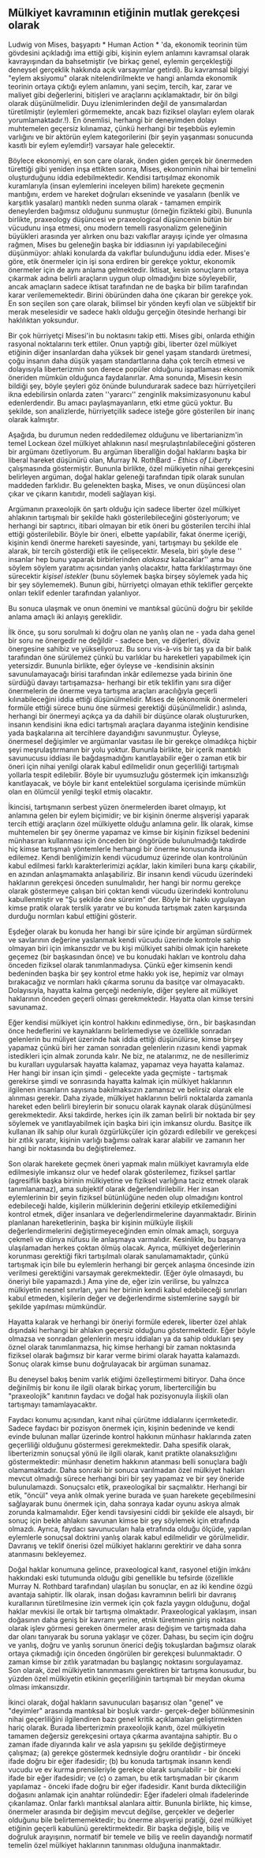 ## Mülkiyet kavramının etiğinin mutlak gerekçesi olarak

Ludwig von Mises, başyapıtı * Human Action * 'da, ekonomik teorinin tüm gövdesini açıkladığı ima ettiği gibi, kişinin eylem anlamını kavramsal olarak kavrayışından da bahsetmiştir (ve birkaç genel, eylemin gerçekleştiği deneysel gerçeklik hakkında açık varsayımlar getirdi). Bu kavramsal bilgiyi "eylem aksiyomu" olarak nitelendirilmekte ve hangi anlamda ekonomik teorinin ortaya çıktığı eylem anlamını, yani seçim, tercih, kar, zarar ve maliyet gibi değerlerini, bitişleri ve araçlarını açıklamaktadır, bir ön bilgi olarak düşünülmelidir. Duyu izlenimlerinden değil de yansımalardan türetilmiştir (eylemleri görmemekte, ancak bazı fiziksel olayları eylem olarak yorumlamaktadır.!). En önemlisi, herhangi bir deneyimden dolayı muhtemelen geçersiz kılınamaz, çünkü herhangi bir teşebbüs eylemin varlığını ve bir aktörün eylem kategorilerini (bir şeyin yaşanması sonucunda kasıtlı bir eylem eylemdir!) varsayar hale gelecektir.

Böylece ekonomiyi, en son çare olarak, önden giden gerçek bir önermeden türettiği gibi yeniden inşa ettikten sonra, Mises, ekonominin nihai bir temelini oluşturduğunu iddia edebilmektedir. Kendisi tartışılmaz ekonomik kuramlarıyla (insan eylemlerini inceleyen bilim) harekete geçmenin mantığını, erdem ve hareket doğruları ekseninde ve yasaların (benlik ve karşıtlık yasaları) mantıklı neden sunma olarak - tamamen empirik deneylerden bağımsız olduğunu sunmuştur (örneğin fizikteki gibi). Bununla birlikte, praxeology düşüncesi ve praxeological düşüncenin bütün bir vücudunu inşa etmesi, onu modern temelli rasyonalizm geleneğinin büyükleri arasında yer alırken onu bazı vakıflar arayışı içinde yer olmasına rağmen, Mises bu geleneğin başka bir iddiasının iyi yapılabileceğini düşünmüyor: ahlaki konularda da vakıflar bulunduğunu iddia eder. Mises'e göre, etik önermeler için işi sona erdiren bir gerekçe yoktur, ekonomik önermeler için de aynı anlama gelmektedir. İktisat, kesin sonuçların ortaya çıkarmak adına belirli araçların uygun olup olmadığını bize söyleyebilir, ancak amaçların sadece iktisat tarafından ne de başka bir bilim tarafından karar verilememektedir. Birini öbüründen daha öne çıkaran bir gerekçe yok. En son seçilen son çare olarak, bilimsel bir yönden keyfi olan ve sübjektif bir merak meselesidir ve sadece haklı olduğu gerçeğin ötesinde herhangi bir haklılıktan yoksundur.

Bir çok hürriyetçi Misesi'in bu noktasını takip etti. Mises gibi, onlarda ethiğin rasyonal noktalarını terk ettiler. Onun yaptığı gibi, liberter özel mülkiyet etiğinin diğer insanlardan daha yüksek bir genel yaşam standardı üretmesi, çoğu insanın daha düşük yaşam standartlarına daha çok tercih etmesi ve dolayısıyla liberterizmin son derece popüler olduğunu ispatlaması ekonomik öneriden mümkün olduğunca faydalanırlar. Ama sonunda, Misesin kesin bildiği şey, böyle şeyleri göz önünde bulundurarak sadece bazı hürriyetçileri ikna edebilirsin onlarda zaten ''yararcı'' zenginlik maksimizasyonunu kabul edenlerdendir. Bu amacı paylaşmayanların, etki etme gücü yoktur. Bu şekilde, son analizlerde, hürriyetçilik sadece isteğe göre gösterilen bir inanç olarak kalmıştır.

Aşağıda, bu durumun neden reddedilemez olduğunu ve libertarianizm'in temel Lockean özel mülkiyet ahlakının nasıl meşrulaştırılabileceğini gösteren bir argümanı özetliyorum. Bu argüman liberallğin doğal haklarını başka bir liberal hareket düşünürü olan, Murray N. RothBard - *Ethics of Liberty* çalışmasında göstermiştir. Bununla birlikte, özel mülkiyetin nihai gerekçesini belirleyen argüman, doğal haklar geleneği tarafından tipik olarak sunulan maddeden farklıdır. Bu gelenekten başka, Mises, ve onun düşüncesi olan çıkar ve çıkarın kanıtıdır, modeli sağlayan kişi.

Argümanın praxeolojik ön şartı olduğu için sadece liberter özel mülkiyet ahlakının tartışmalı bir şekilde haklı gösterilebileceğini gösteriyorum; ve herhangi bir saptırıcı, itibari olmayan bir etik öneri bu gösterilen tercihi ihlal ettiği gösterilebilir. Böyle bir öneri, elbette yapılabilir, fakat önerme içeriği, kişinin kendi önerme hareketi sayesinde, yani, tartışmayı bu şekilde ele alarak, bir tercih gösterdiği etik ile çelişecektir. Mesela, biri şöyle dese '' insanlar hep bunu yaparak birbirlerinden *alakasız* kalacaklar'' ama bu söylem söylem yaratımı açısından yanlış olacaktır, hatta farklılaştırmayı öne sürecektir *kişisel istekler* (bunu söylemek başka birşey söylemek yada hiç bir şey söylememek). Bunun gibi, hürriyetçi olmayan ethik teklifler gerçekte onları teklif edenler tarafından yalanlıyor.

Bu sonuca ulaşmak ve onun önemini ve mantıksal gücünü doğru bir şekilde anlama amaçlı iki anlayış gereklidir.

İlk önce, şu soru sorulmalı ki doğru olan ne yanlış olan ne - yada daha genel bir soru ne önergedir ne değildir - sadece ben, ve diğerleri, döviz önergesine sahibiz ve yükseliyoruz. Bu soru vis-à-vis bir taş ya da bir balık tarafından öne sürülemez çünkü bu varlıklar bu hareketleri yapabilmek için yetersizdir. Bununla birlikte, eğer öyleyse ve -kendisinin aksinin savunulamayacağı birisi tarafından inkâr edilemezse yada birinin öne sürdüğü davayı tartışamazsa- herhangi bir etik teklifin yanı sıra diğer önermelerin de önerme veya tartışma araçları aracılığıyla geçerli kılınabileceğini iddia ettiği düşünülmelidir. Mises de (ekonomik önermeleri formüle ettiği sürece bunu öne sürmesi gerektiği düşünülmelidir.) aslında, herhangi bir önermeyi açıkça ya da dahili bir düşünce olarak oluştururken, insanın kendisini ikna edici tartışmalı araçlara dayanma isteğinin kendisine yada başkalarına ait tercihlere dayandığını savunmuştur. Öyleyse, önermesel değişimler ve argümanlar vasıtası ile bir gerekçe olmadıkça hiçbir şeyi meşrulaştırmanın bir yolu yoktur. Bununla birlikte, bir içerik mantıklı savunucusu iddiası ile bağdaşmadığını kanıtlayabilir eğer o zaman etik bir öneri için nihai yenilgi olarak kabul edilmelidir onun geçerliliği tartışmalı yollarla tespit edilebilir. Böyle bir uyumsuzluğu göstermek için imkansızlığı kanıtlayacak, ve böyle bir kanıt entelektüel sorgulama içerisinde mümkün olan en ölümcül yenilgi teşkil etmiş olacaktır.

İkincisi, tartışmanın serbest yüzen önermelerden ibaret olmayıp, kıt anlamına gelen bir eylem biçimidir; ve bir kişinin önerme alışverişi yaparak tercih ettiği araçların özel mülkiyette olduğu anlamına gelir. İlk olarak, kimse muhtemelen bir şey önerme yapamaz ve kimse bir kişinin fiziksel bedenini münhasıran kullanması için önceden bir öngörüde bulunulmadığı takdirde hiç kimse tartışmalı yöntemlerle herhangi bir önerme konusunda ikna edilemez. Kendi benliğimizin kendi vücudumuz üzerinde olan kontrolünün kabul edilmesi farklı karakterlerimizi açıklar, lakin kimileri buna karşı çıkabilir, en azından anlaşmamakta anlaşabiliriz. Bir insanın kendi vücudu üzerindeki haklarının gerekçesi önceden sunulmalıdır, her hangi bir normu gerekçe olarak göstermeye çalışan biri çoktan kendi vücudu üzerindeki kontrolunu kabullenmiştir ve "Şu şekilde öne sürerim" der. Böyle bir hakkı uygulayan kimse pratik olarak terslik yaratır ve bu konuda tartışmak zaten karşısında durduğu normları kabul ettiğini gösterir.

Eşdeğer olarak bu konuda her hangi bir süre içinde bir argüman sürdürmek ve savlarının değerine yaslanmak kendi vücudu üzerinde kontrole sahip olmayan biri için imkansızdır ve bu kişi mülkiyet sahibi olmak için harekete geçemez (bir başkasından önce) ve bu konudaki hakları ve kontrolu daha önceden fiziksel olarak tanımlanmadıysa. Çünkü eğer kimsenin kendi bedeninden başka bir şey kontrol etme hakkı yok ise, hepimiz var olmayı bırakacağız ve normları haklı çıkarma sorunu da basitçe var olmayacaktı. Dolayısıyla, hayatta kalma gerçeği nedeniyle, diğer şeylere ait mülkiyet haklarının önceden geçerli olması gerekmektedir. Hayatta olan kimse tersini savunamaz.

Eğer kendisi mülkiyet için kontrol hakkını edinmediyse, örn., bir başkasından önce hedeflerini ve kaynaklarını belirlemediyse ve özellikle sonradan gelenlerin bu müliyet üzerinde hak iddia ettiği düşünülürse, kimse birşey yapamaz çünkü biri her zaman sonradan gelenlerin rızasını kendi yapmak istedikleri için almak zorunda kalır. Ne biz, ne atalarımız, ne de nesillerimiz bu kuralları uygularsak hayatta kalamaz, yapamaz veya hayatta kalamaz. Her hangi bir insan için şimdi - gelecekte yada geçmişte - tartışmak gerekirse şimdi ve sonrasında hayatta kalmak için mülkiyet haklarının ilgilenen insanların sayısına bakılmaksızın zamansız ve belirsiz olarak ele alınması gerekir. Daha ziyade, mülkiyet haklarının belirli noktalarda zamanla hareket eden belirli bireylerin bir sonucu olarak kaynak olarak düşünülmesi gerekmektedir. Aksi takdirde, herkes için ilk zaman belirli bir noktada bir şey söylemek ve yanıtlayabilmek için başka biri için imkansız olurdu. Basitçe ilk kullanan ilk sahip olur kuralı özgürlükçüler için gözardı edilebilir ve gerekçesi bir zıtlık yaratır, kişinin varlığı bağımsı oalrak karar alabilir ve zamanın her hangi bir noktasında bu değiştirelemez.

Son olarak harekete geçmek öneri yapmak malın mülkiyet kavramıyla elde edilmesiyle imkansız olur ve hedef olarak gösterilemez, fiziksel şartlar (agresiflik başka birinin mülkiyetine ve fiziksel varlığına taciz etmek olarak tanımlanamaz), ama subjektif olarak değerlendirilebilir. Her insan eylemlerinin bir şeyin fiziksel bütünlüğüne neden olup olmadığını kontrol edebileceği halde, kişilerin mülklerinin değerini etkileyip etkilemediğini kontrol etmek, diğer insanlara ve değerlendirmelerine dayanmaktadır. Birinin planlanan hareketlerinin, başka bir kişinin mülküyle ilişkili değerlendirmelerini değiştirmeyeceğinden emin olmak amaçlı, sorguya çekmeli ve dünya nüfusu ile anlaşmaya varmalıdır. Kesinlikle, bu başarıya ulaşılamadan herkes çoktan ölmüş olacak. Ayrıca, mülkiyet değerlerinin korunması gerektiği fikri tartışılmalı olarak sanulamamaktadır, çünkü tartışmak için bile bu eylemlerin herhangi bir gerçek anlaşma öncesinde izin verilmesi gerektiğini varsaymak gerekmektedir. (Eğer öyle olmasaydı, bu öneriyi bile yapamazdı.) Ama yine de, eğer izin verilirse, bu yalnızca mülkiyetin nesnel sınırları, yani her birinin kendi kabul edebileceği sınırları kabul etmeden, kişilerin değer ve değerlendirme sistemlerine saygılı bir şekilde yapılması mümkündür.

Hayatta kalarak ve herhangi bir öneriyi formüle ederek, liberter özel ahlak dışındaki herhangi bir ahlakın geçersiz olduğunu göstermektedir. Eğer böyle olmazsa ve sonradan gelenlerin meşru iddiaları ya da sahip oldukları şey öznel olarak tanımlanmazsa, hiç kimse herhangi bir zaman noktasında fiziksel olarak bağımsız bir karar verme birimi olarak hayatta kalamazdı. Sonuç olarak kimse bunu doğrulayacak bir argüman sunamaz.

Bu deneysel bakış benim varlık etiğimi özelleştirmemi bitiryor. Daha önce değinilmiş bir konu ile ilgili olarak birkaç yorum, liberterciliğin bu "praxeolojik" kanıtının faydacı ve doğal hak pozisyonuyla ilişkili olan tartışmayı tamamlayacaktır.

Faydacı konumu açısından, kanıt nihai çürütme iddialarını içermketedir. Sadece faydacı bir pozisyon önermek için, kişinin bedeninde ve kendi evinde bulunan mallar üzerinde kontrol hakkının münhasır haklarında zaten geçerliliği olduğunu göstermesi gerekmektedir. Daha spesifik olarak, liberterizmin sonuçsal yönü ile ilgili olarak, kanıt pratikte olanaksızlığını göstermektedir: münhasır denetim hakkının atanması belli sonuçlara bağlı olamamaktadır. Daha sonraki bir sonuca varılmadan özel mülkiyet hakları mevcut olmadığı sürece herhangi biri bir şey yapamaz ve bir şey öneride bulunulamazdı. Sonuçsalcı etik, praxeologikal bir saçmalıktır. Herhangi bir etik, "öncül" veya anlık olmak yerine burada ve şuan harekete geçebilmesini sağlayarak bunu önermek için, daha sonraya kadar oyunu askıya almak zorunda kalmamalıdır. Eğer kendi tavsiyesini ciddi bir şekilde ele alsaydı, bir sonuç için bekle ahlakını savunan kimse bir şey söylemek için etrafında olmazdı. Ayrıca, faydacı savunucuları hala etrafında olduğu ölçüde, yapılan eylemlerle sonuçsal doktrini yanlış olarak kabul edilmelidir ve görülmelidir. Davranış ve teklif önerisi özel mülkiyet haklarını gerektirir ve daha sonra atanmasını bekleyemez.

Doğal haklar konumuna gelince, praxeological kanıt, rasyonel etiğin imkânı hakkındaki eski tutumunda olduğu gibi genellikle bu tefsirde (özellikle Murray N. Rothbard tarafından) ulaşılan bu sonuçlar, en az iki kendine özgü avantaja sahiptir. İlk olarak, insan doğası kavramının belirli bir davranış kurallarının türetilmesine izin vermek için çok fazla yaygın olduğunu, doğal haklar mevkisi ile ortak bir tartışma olmaktadır. Praxeological yaklaşım, insan doğasının daha geniş bir kavramı yerine, etnik türetmenin giriş noktası olarak işlev görmesi gereken önermeler arası değişim ve tartışmada daha dar olanı tanıyarak bu soruna yaklaşır ve çözer. Dahası, bu seçim için doğru ve yanlış, doğru ve yanlış sorunun önerici değiş tokuşlardan bağımsız olarak ortaya çıkmadığı için önceden öngörülen bir gerekçesi bulunmaktadır. O zaman kimse bir zıtlık yaratmadan bu başlangıç noktasını sorgulayamaz. Son olarak, özel mülkiyetin tanınmasını gerektiren bir tartışma konusudur, bu yüzden özel mülkiyetin etikinin geçerliliğinin tartışmalı bir meydan okuma olması imkansızdır.

İkinci olarak, doğal hakların savunucuları başarısız olan "genel" ve "deyimler" arasında mantıksal bir boşluk vardır- gerçek-değer bölünmesinin nihai geçerliliğini ilgilendiren bazı genel kritik açıklamaları geliştirmekten hariç olarak. Burada liberterizmin praxeolojik kanıtı, özel mülkiyetin tamamen değersiz gerekçesini ortaya çıkarma avantajına sahiptir. Bu o zaman ifade diyarında kalır ve asla yapısını şu şekilde değiştirmeye çalışmaz; (a) gerekçe göstermek kednsiyle doğru orantılıdır - bir önceki ifade doğru bir eğer ifadesidir; (b) bu konuda tartışmak insanın kendi vucudu ve ev kurma prensileriyle gerekçe olarak sunulabilir - bir önceki ifade bir eğer ifadesidir; ve (c) o zaman, bu etik tartışmadan bir çıkarım yapılamaz - önceki ifade doğru bir eğer ifadesidir. Kanıt burda dikteciliğin doğasını anlamak için anahtar rolündedir: Eğer ifadeleri olmalı ifadelerinde çıkarılamaz. Onlar farklı mantıksal alanlara aittir. Bununla birlikte, hiç kimse, önermeler arasında bir değişim mevcut değilse, gerçekler ve değerler olduğunu bile belirtememektedir; bu önerme alışverişi pratiği, özel mülkiyet etiğinin geçerli kabulünü gerektirmektedir. Bir başka değişle, biliş ve doğruluk arayışının, normatif bir temele ve biliş ve reelin dayandığı normatif temelin özel mülkiyet haklarının tanınması olduğuna inanmaktadır.